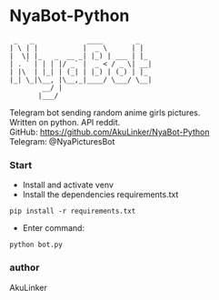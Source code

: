 # NyaBot-Python
```
 _   _             ____        _   
| \ | |           |  _ \      | |  
|  \| |_   _  __ _| |_) | ___ | |_ 
| . ` | | | |/ _` |  _ < / _ \| __|
| |\  | |_| | (_| | |_) | (_) | |_ 
|_| \_|\__, |\__,_|____/ \___/ \__|
        __/ |                      
       |___/                       
```

Telegram bot sending random anime girls pictures.  
Written on python. API reddit.  
GitHub: https://github.com/AkuLinker/NyaBot-Python  
Telegram: @NyaPicturesBot

### Start
- Install and activate venv
- Install the dependencies requirements.txt
```
pip install -r requirements.txt
``` 
- Enter command:
```
python bot.py
```

### author
AkuLinker
